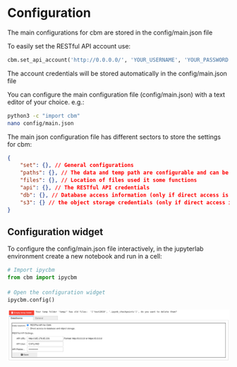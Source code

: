 # Configuration

The main configurations for cbm are stored in the config/main.json file

To easily set the RESTful API account use:
```python
cbm.set_api_account('http://0.0.0.0/', 'YOUR_USERNAME', 'YOUR_PASSWORD')
```
The account credentials will be stored automatically in the config/main.json file

You can configure the main configuration file (config/main.json) with a text editor of your choice. e.g.:
```bash
python3 -c "import cbm"
nano config/main.json
```

The main json configuration file has different sectors to store the settings for cbm:
```json
{
    "set": {}, // General configurations
    "paths": {}, // The data and temp path are configurable and can be changed globally
    "files": {}, // Location of files used it some functions
    "api": {}, // The RESTful API credentials
    "db": {}, // Database access information (only if direct access is available)
    "s3": {} // the object storage credentials (only if direct access is available)
}
```

## Configuration widget
To configure the config/main.json file interactively, in the jupyterlab environment create a new notebook and run in a cell:

```python
# Import ipycbm
from cbm import ipycbm

# Open the configuration widget
ipycbm.config() 
```
![](https://raw.githubusercontent.com/konanast/cbm_media/main/ipycbm_config_01.png)

